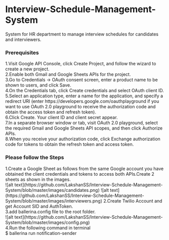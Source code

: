 
# Interview-Schedule-Management-System

System for HR department to manage interview schedules for candidates and interviewers.
<h3>Prerequisites</h3>
1.Visit Google API Console, click Create Project, and follow the wizard to create a new project.<br>
2.Enable both Gmail and Google Sheets APIs for the project.<br>
3.Go to Credentials -> OAuth consent screen, enter a product name to be shown to users, and click Save.<br>
4.On the Credentials tab, click Create credentials and select OAuth client ID.<br>
5.Select an application type, enter a name for the application, and specify a redirect URI (enter https://developers.google.com/oauthplayground if you want to use OAuth 2.0 playground to receive the authorization code and obtain the access token and refresh token).<br>
6.Click Create. Your client ID and client secret appear.<br>
7.In a separate browser window or tab, visit OAuth 2.0 playground, select the required Gmail and Google Sheets API scopes, and then click Authorize APIs.<br>
8.When you receive your authorization code, click Exchange authorization code for tokens to obtain the refresh token and access token.<br>
<h3>Please follow the Steps</h3>
1.Create a Google Sheet as follows from the same Google account you have obtained the client credentials and tokens to access both APIs.Create 2 sheets as shown in the images.<br>
![alt text](https://github.com/LakshanSS/Interview-Schedule-Management-System/blob/master/images/candidates.png)
![alt text](https://github.com/LakshanSS/Interview-Schedule-Management-System/blob/master/images/interviewers.png)
2.Create Twilio Account and get Account SID and AuthToken.<br>
3.add ballerina.config file to the root folder.<br>
![alt text](https://github.com/LakshanSS/Interview-Schedule-Management-System/blob/master/images/config.png)<br>
4.Run the following command in terminal<br>
$ ballerina run notification-sender


